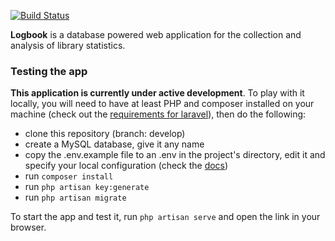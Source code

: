 [![Build Status](https://travis-ci.org/gpaddis/logbook.svg?branch=develop)](https://travis-ci.org/gpaddis/logbook)

**Logbook** is a database powered web application for the collection and analysis of library statistics.

### Testing the app
**This application is currently under active development**. To play with it locally, you will need to have at least PHP and composer installed on your machine (check out the [requirements for laravel](https://laravel.com/docs/5.5/installation)), then do the following:
* clone this repository (branch: develop)
* create a MySQL database, give it any name
* copy the .env.example file to an .env in the project's directory, edit it and specify your local configuration (check the [docs](https://laravel.com/docs/5.5/configuration))
* run `composer install`
* run `php artisan key:generate`
* run `php artisan migrate`

To start the app and test it, run `php artisan serve` and open the link in your browser.

